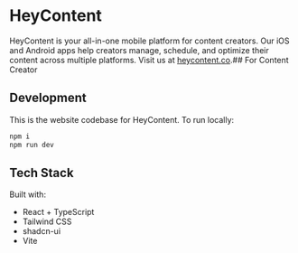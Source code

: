 # HeyContent

HeyContent is your all-in-one mobile platform for content creators. Our iOS and Android apps help creators manage, schedule, and optimize their content across multiple platforms. Visit us at [heycontent.co](https://heycontent.co).## For Content Creator
## Development

This is the website codebase for HeyContent. To run locally:

```sh
npm i
npm run dev
```

## Tech Stack

Built with:
- React + TypeScript
- Tailwind CSS
- shadcn-ui
- Vite
